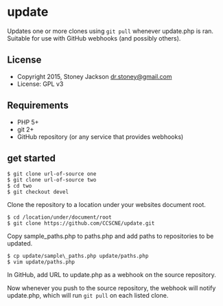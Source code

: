 # update

Updates one or more clones using `git pull` whenever update.php is ran. Suitable for use with GitHub webhooks (and possibly others).

## License

* Copyright 2015, Stoney Jackson <dr.stoney@gmail.com>
* License: GPL v3

## Requirements

* PHP 5+
* git 2+
* GitHub repository (or any service that provides webhooks)

## get started


    $ git clone url-of-source one
    $ git clone url-of-source two
    $ cd two
    $ git checkout devel

Clone the repository to a location under your websites document root.

    $ cd /location/under/document/root
    $ git clone https://github.com/CCSCNE/update.git
    
Copy sample\_paths.php to paths.php and add paths to repositories to be updated.

    $ cp update/sample\_paths.php update/paths.php
    $ vim update/paths.php

In GitHub, add URL to update.php as a webhook on the source repository.

Now whenever you push to the source repository, the webhook will notify update.php, which will run `git pull` on each
listed clone.

